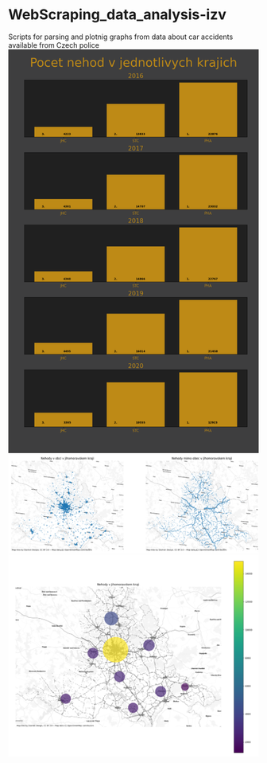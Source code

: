 # WebScraping_data_analysis-izv
Scripts for parsing and plotnig graphs from data about car accidents available from Czech police
![](nehody.png) 
![](izv_output_nehody.png) 
![](k_means_clusters.png) 
